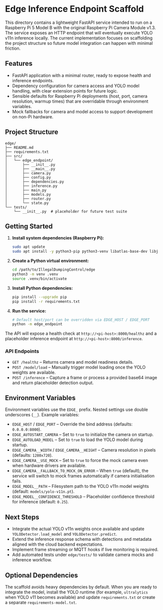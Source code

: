 # Edge Inference Endpoint Scaffold

This directory contains a lightweight FastAPI service intended to run on a Raspberry Pi 5 Model B with the original Raspberry Pi Camera Module v1.3. The service exposes an HTTP endpoint that will eventually execute YOLO v11n inference locally. The current implementation focuses on scaffolding the project structure so future model integration can happen with minimal friction.

## Features

- FastAPI application with a minimal router, ready to expose health and inference endpoints.
- Dependency configuration for camera access and YOLO model handling, with clear extension points for future logic.
- Sensible defaults for Raspberry Pi deployments (host, port, camera resolution, warmup times) that are overridable through environment variables.
- Mock fallbacks for camera and model access to support development on non-Pi hardware.

## Project Structure

```
edge/
├── README.md
├── requirements.txt
├── src/
│   └── edge_endpoint/
│       ├── __init__.py
│       ├── __main__.py
│       ├── camera.py
│       ├── config.py
│       ├── dependencies.py
│       ├── inference.py
│       ├── main.py
│       ├── models.py
│       ├── router.py
│       └── state.py
└── tests/
    └── __init__.py  # placeholder for future test suite
```

## Getting Started

1. **Install system dependencies (Raspberry Pi):**
   ```bash
   sudo apt update
   sudo apt install -y python3-pip python3-venv libatlas-base-dev libjpeg-dev
   ```

2. **Create a Python virtual environment:**
   ```bash
   cd /path/to/IllegalDumpingControl/edge
   python3 -m venv .venv
   source .venv/bin/activate
   ```

3. **Install Python dependencies:**
   ```bash
   pip install --upgrade pip
   pip install -r requirements.txt
   ```

4. **Run the service:**
   ```bash
   # Default host/port can be overridden via EDGE_HOST / EDGE_PORT
   python -m edge_endpoint
   ```

The API will expose a health check at `http://<pi-host>:8000/healthz` and a placeholder inference endpoint at `http://<pi-host>:8000/inference`.

### API Endpoints

- `GET /healthz` – Returns camera and model readiness details.
- `POST /model/load` – Manually trigger model loading once the YOLO weights are available.
- `POST /inference` – Capture a frame or process a provided base64 image and return placeholder detection output.

## Environment Variables

Environment variables use the `EDGE_` prefix. Nested settings use double underscores (`__`). Example variables:

- `EDGE_HOST` / `EDGE_PORT` – Override the bind address (defaults: `0.0.0.0:8000`).
- `EDGE_AUTOSTART_CAMERA` – Set to `true` to initialize the camera on startup.
- `EDGE_AUTOLOAD_MODEL` – Set to `true` to load the YOLO model during startup.
- `EDGE_CAMERA__WIDTH` / `EDGE_CAMERA__HEIGHT` – Camera resolution in pixels (defaults: `1280x720`).
- `EDGE_CAMERA__USE_MOCK` – Set to `true` to force the mock camera even when hardware drivers are available.
- `EDGE_CAMERA__FALLBACK_TO_MOCK_ON_ERROR` – When `true` (default), the service will switch to mock frames automatically if camera initialisation fails.
- `EDGE_MODEL__PATH` – Filesystem path to the YOLO v11n model weights (default: `models/yolo-v11n.pt`).
- `EDGE_MODEL__CONFIDENCE_THRESHOLD` – Placeholder confidence threshold for inference (default: `0.25`).

## Next Steps

- Integrate the actual YOLO v11n weights once available and update `YOLODetector.load_model` and `YOLODetector.predict`.
- Extend the inference response schema with detections and metadata aligned with the cloud backend expectations.
- Implement frame streaming or MQTT hooks if live monitoring is required.
- Add automated tests under `edge/tests/` to validate camera mocks and inference workflow.

## Optional Dependencies

The scaffold avoids heavy dependencies by default. When you are ready to integrate the model, install the YOLO runtime (for example, `ultralytics` when YOLO v11 becomes available) and update `requirements.txt` or create a separate `requirements-model.txt`.
